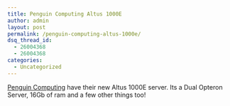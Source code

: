 ```yaml
---
title: Penguin Computing Altus 1000E
author: admin
layout: post
permalink: /penguin-computing-altus-1000e/
dsq_thread_id:
  - 26004368
  - 26004368
categories:
  - Uncategorized
---
```

[Penguin Computing][1] have their new Altus 1000E server. Its a Dual Opteron Server, 16Gb of ram and a few other things too!

 [1]: http://www.penguincomputing.com/store/altus-1000E.php